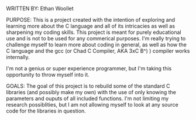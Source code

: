 WRITTEN BY: Ethan Woollet

PURPOSE:
This is a project created with the intention of exploring and learning more about the C language and all of its intricacies as well as sharpening my coding skills.
This project is meant for purely educational use and is not to be used for any commerical purposes.
I'm really trying to challenge myself to learn more about coding in general, as well as how the C language and the gcc (or Chad C Compiler, AKA 3xC B^) ) compiler works internally.

I'm not a genius or super experience programmer, but I'm taking this opportunity to throw myself into it.

GOALS:
The goal of this project is to rebuild some of the standard C libraries (and possibly make my own) with the use of only knowing the parameters and ouputs of all included functions.
I'm not limiting my research possiblities, but I am not allowing myself to look at any source code for the libraries in question.
